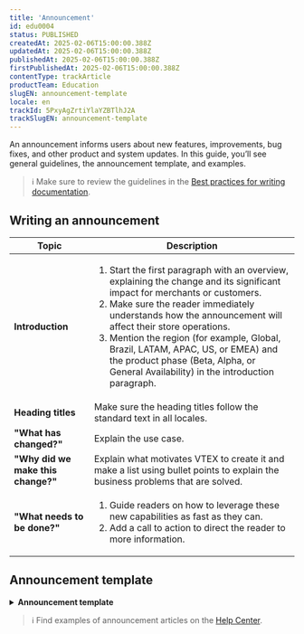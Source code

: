 ```yaml
---
title: 'Announcement'
id: edu0004
status: PUBLISHED
createdAt: 2025-02-06T15:00:00.388Z
updatedAt: 2025-02-06T15:00:00.388Z
publishedAt: 2025-02-06T15:00:00.388Z
firstPublishedAt: 2025-02-06T15:00:00.388Z
contentType: trackArticle
productTeam: Education
slugEN: announcement-template
locale: en
trackId: 5PxyAgZrtiYlaYZBTlhJ2A
trackSlugEN: announcement-template
---
```


An announcement informs users about new features, improvements, bug fixes, and other product and system updates.
In this guide, you’ll see general guidelines, the announcement template, and examples.

> ℹ️ Make sure to review the guidelines in the [Best practices for writing documentation](https://contentguide.vtex.com/docs/documentation/documentation-overview#best-practices-for-writing-documentation).

## Writing an announcement

| **Topic** | **Description** |
| --------- | --------------- |
| **Introduction** | <ol><li>Start the first paragraph with an overview, explaining the change and its significant impact for merchants or customers.</li><li>Make sure the reader immediately understands how the announcement will affect their store operations.</li><li>Mention the region (for example, Global, Brazil, LATAM, APAC, US, or EMEA) and the product phase (Beta, Alpha, or General Availability) in the introduction paragraph.</li></ol> |
| **Heading titles** | Make sure the heading titles follow the standard text in all locales. |
| **"What has changed?"** | Explain the use case. |
| **"Why did we make this change?"** | Explain what motivates VTEX to create it and make a list using bullet points to explain the business problems that are solved. |
| **"What needs to be done?"** | <ol><li>Guide readers on how to leverage these new capabilities as fast as they can.</li><li>Add a call to action to direct the reader to more information.</li></ol> |

## Announcement template

<details>
<summary><b>Announcement template</b></summary>

```md
# Feature name + benefit
 
We created/modified this feature to <insert the key benefit> so you can <job to be done>. It's available in <, Alpha, Beta, for a specific country, or for all users (general availability)>.

## What has changed?

Previously, you had to <how the user used to solve the problem>. Now, you have this <new button/screen> where you can <benefit>.

## Why did we make this change?

In order to <facilitate your job to be done>, we developed <subject>. This is available for <specific or general users?> in <the name of the module>. The key benefits are:

- Key benefit 1
- Key benefit 2
- Key benefit 3

## What needs to be done?
To <use this new resource> you have to <install something or adjust a configuration or go to a menu.>

To learn more <about the feature/module/product>, see <the article/track>.
```

</details>

> ℹ Find examples of announcement articles on the [Help Center](https://help.vtex.com/en/announcements).
